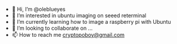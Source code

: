 - 👋 Hi, I’m @oleblueyes
- 👀 I’m interested in ubuntu imaging on seeed reterminal
- 🌱 I’m currently learning how to image a raspberry pi with Ubuntu
- 💞️ I’m looking to collaborate on ...
- 📫 How to reach me cryptopoboy@gmail.com

<!---
oleblueyes/oleblueyes is a ✨ special ✨ repository because its `README.md` (this file) appears on your GitHub profile.
You can click the Preview link to take a look at your changes.
--->

